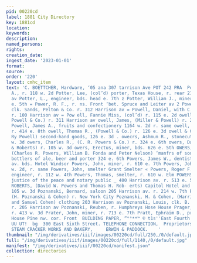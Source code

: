 ```yaml
---
pid: 00220cd
label: 1881 City Directory
key: 1881cd
location: 
keywords: 
description: 
named_persons: 
rights: 
creation_date: 
ingest_date: '2023-01-01'
format: 
source: 
order: '220'
layout: cmhc_item
text: 'C. BOETTCHER, Hardware, ‘05 ana 307 tarrison Ave POT 242 PRA  Potter, Frank
  A., r. 118 w. 2d Potter, Lee, (col’d) porter, Texas House, r. rear 216 Harrison
  av Potter, L., engineer, bds. head e. 7th z Potter, William J., miner, bds. 622
  e. 5th = Power, R. F., r. ns. Front ‘bet. Spruce and Leiter av 2 Powell, Adolph,
  clk. Sands, Pelton & Co. r. 312 Harrison av = Powell, Daniel, with C. A. Thompson,
  r. 100 Harrison av = Pow ell, Fannie Miss, (col’d) r. 115 e. 2d owell, Herman, (Metz,
  Powell & Co.) r. 311 Harrison av owell, James, (Miller & Powell) r. 210 e. 10th
  Powell, James A., fruits and confectionery 1164 w. 2d r. same owell, John W., miner,
  r. 414 e. 8th owell, Thomas R., (Powell & Co.) r. 126 e. 3d owell & Co., (T homas
  Ry Powell) second-hand goods, 126 e. 3d . owecrs, Ashmun R., stonecutter, r. 127
  w. 3d owers, Charles R., (C. R. Powers & Co.) r. 324 e. 6th owers, David W., (Powers
  & Roberts) r. 105 w. 3d owers, Erectus, miner, bds. 626 e. 5th OWERS, C. R. & CO.,
  (Charles R. Powers, William B. Fonda and Peter Nelson) ‘manfrs of soda water and
  bottlers of ale, beer and porter 324 e. 6th Powers, James W., dentist 305 Harrison
  av. bds. Hotel Windsor Powers, John, miner, r. 610 e. 7th Powers, John, saloon 117
  w. 2d, r. same Powers, John, smelter Grant Smelter « Powers, Roger F., mechanical
  engineer, r. 112 w. 4th Powers, Thomas, smelter, r. 610 w. Elm POWERS THOMAS B.,
  justice of the peace and notary public _ 400 Harrison av. r. 513 e. 5th POWERS &
  ROBERTS, (David W. Powers and Thomas H. Rob- erts) Capitol Hotel and Restaurant
  105 w. 3d Poznanski, Bernard, saloon 205 Harrison av. r. 214 w. 7th Poznanski, Harris,
  (H. Poznanski & Cohen) r. New York City Poznanski, H. & Cohen, (Harris Poznanski
  and Samuel Cohen) clothing 203 Harrison av Poznanski, Louis, clk. B. Poznanski,
  r. 205 Harrison av Poznanski, Reuben, r. Humphreys Hose House Prager, August, musician,
  r. 413 w. 3d Prater, John, miner, r. 713 e. 7th Pratt, Ephraim D., propr. American
  House Pine nw. cor. Front  BUILDING PAPER, “°°**™ © t1s''East Fourth st.     wUUU
  UU UT!  bg  300 East Sixth Street. TELEPHONE CONNECTION,  Proprietors LEADVILLE
  STEAM CRACKER WORKS AND BAKERY,     ERWIN & PADDOCK.    '
thumbnail: "/img/derivatives/iiif/images/00220cd/full/250,/0/default.jpg"
full: "/img/derivatives/iiif/images/00220cd/full/1140,/0/default.jpg"
manifest: "/img/derivatives/iiif/00220cd/manifest.json"
collection: directories
---
```

